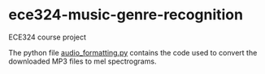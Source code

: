 # ece324-music-genre-recognition
ECE324 course project

The python file [audio_formatting.py](audio_formatting.py) contains the code used to convert the downloaded MP3 files to mel spectrograms.
